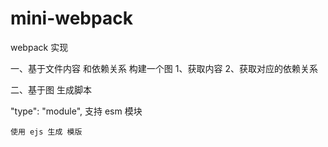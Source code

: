 # mini-webpack
webpack 实现


一、基于文件内容 和依赖关系 构建一个图
    1、获取内容
    2、获取对应的依赖关系

二、基于图 生成脚本 




  "type": "module", 支持 esm 模块


    使用 ejs 生成 模版
